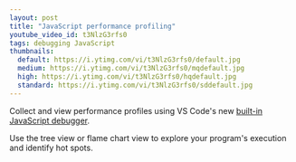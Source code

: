 ```yaml
---
layout: post
title: "JavaScript performance profiling"
youtube_video_id: t3NlzG3rfs0
tags: debugging JavaScript
thumbnails:
  default: https://i.ytimg.com/vi/t3NlzG3rfs0/default.jpg
  medium: https://i.ytimg.com/vi/t3NlzG3rfs0/mqdefault.jpg
  high: https://i.ytimg.com/vi/t3NlzG3rfs0/hqdefault.jpg
  standard: https://i.ytimg.com/vi/t3NlzG3rfs0/sddefault.jpg
---
```


Collect and view performance profiles using VS Code's new [built-in JavaScript debugger](https://github.com/microsoft/vscode-js-debug).

Use the tree view or flame chart view to explore your program's execution and identify hot spots.
